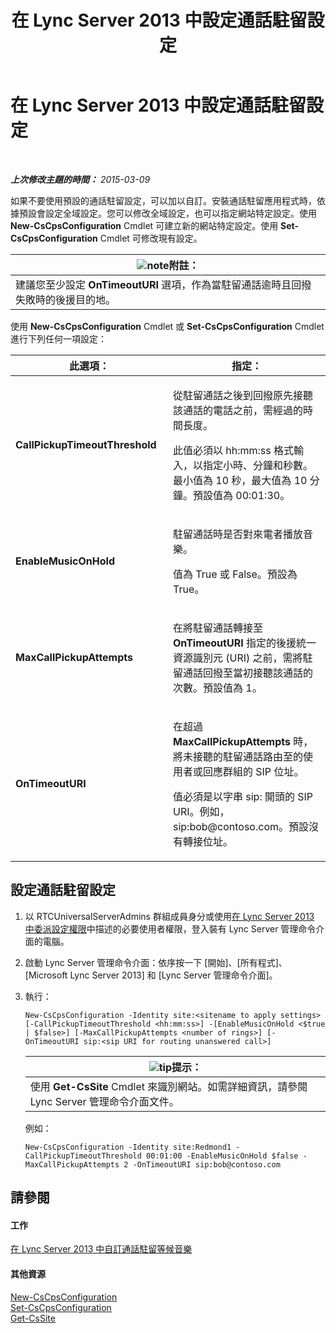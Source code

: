 ﻿---
title: 在 Lync Server 2013 中設定通話駐留設定
TOCTitle: 在 Lync Server 2013 中設定通話駐留設定
ms:assetid: 3bed9d09-8363-4fff-a220-f0f6d3a81241
ms:mtpsurl: https://technet.microsoft.com/zh-tw/library/Gg425886(v=OCS.15)
ms:contentKeyID: 49290655
ms.date: 08/10/2015
mtps_version: v=OCS.15
ms.translationtype: HT
---

# 在 Lync Server 2013 中設定通話駐留設定

 

_**上次修改主題的時間：** 2015-03-09_

如果不要使用預設的通話駐留設定，可以加以自訂。安裝通話駐留應用程式時，依據預設會設定全域設定。您可以修改全域設定，也可以指定網站特定設定。使用 **New-CsCpsConfiguration** Cmdlet 可建立新的網站特定設定。使用 **Set-CsCpsConfiguration** Cmdlet 可修改現有設定。

<table>
<thead>
<tr class="header">
<th><img src="images/Gg398811.note(OCS.15).gif" title="note" alt="note" />附註：</th>
</tr>
</thead>
<tbody>
<tr class="odd">
<td>建議您至少設定 <strong>OnTimeoutURI</strong> 選項，作為當駐留通話逾時且回撥失敗時的後援目的地。</td>
</tr>
</tbody>
</table>


使用 **New-CsCpsConfiguration** Cmdlet 或 **Set-CsCpsConfiguration** Cmdlet 進行下列任何一項設定：


<table>
<colgroup>
<col style="width: 50%" />
<col style="width: 50%" />
</colgroup>
<thead>
<tr class="header">
<th>此選項：</th>
<th>指定：</th>
</tr>
</thead>
<tbody>
<tr class="odd">
<td><p><strong>CallPickupTimeoutThreshold</strong></p></td>
<td><p>從駐留通話之後到回撥原先接聽該通話的電話之前，需經過的時間長度。</p>
<p>此值必須以 hh:mm:ss 格式輸入，以指定小時、分鐘和秒數。最小值為 10 秒，最大值為 10 分鐘。預設值為 00:01:30。</p></td>
</tr>
<tr class="even">
<td><p><strong>EnableMusicOnHold</strong></p></td>
<td><p>駐留通話時是否對來電者播放音樂。</p>
<p>值為 True 或 False。預設為 True。</p></td>
</tr>
<tr class="odd">
<td><p><strong>MaxCallPickupAttempts</strong></p></td>
<td><p>在將駐留通話轉接至 <strong>OnTimeoutURI</strong> 指定的後援統一資源識別元 (URI) 之前，需將駐留通話回撥至當初接聽該通話的次數。預設值為 1。</p></td>
</tr>
<tr class="even">
<td><p><strong>OnTimeoutURI</strong></p></td>
<td><p>在超過 <strong>MaxCallPickupAttempts</strong> 時，將未接聽的駐留通話路由至的使用者或回應群組的 SIP 位址。</p>
<p>值必須是以字串 sip: 開頭的 SIP URI。例如，sip:bob@contoso.com。預設沒有轉接位址。</p></td>
</tr>
</tbody>
</table>


## 設定通話駐留設定

1.  以 RTCUniversalServerAdmins 群組成員身分或使用[在 Lync Server 2013 中委派設定權限](lync-server-2013-delegate-setup-permissions.md)中描述的必要使用者權限，登入裝有 Lync Server 管理命令介面的電腦。

2.  啟動 Lync Server 管理命令介面：依序按一下 \[開始\]、\[所有程式\]、\[Microsoft Lync Server 2013\] 和 \[Lync Server 管理命令介面\]。

3.  執行：
    
        New-CsCpsConfiguration -Identity site:<sitename to apply settings> [-CallPickupTimeoutThreshold <hh:mm:ss>] -[EnableMusicOnHold <$true | $false>] [-MaxCallPickupAttempts <number of rings>] [-OnTimeoutURI sip:<sip URI for routing unanswered call>]
    
    <table>
    <thead>
    <tr class="header">
    <th><img src="images/JJ205025.tip(OCS.15).gif" title="tip" alt="tip" />提示：</th>
    </tr>
    </thead>
    <tbody>
    <tr class="odd">
    <td>使用 <strong>Get-CsSite</strong> Cmdlet 來識別網站。如需詳細資訊，請參閱 Lync Server 管理命令介面文件。</td>
    </tr>
    </tbody>
    </table>
    
    例如：
    
        New-CsCpsConfiguration -Identity site:Redmond1 -CallPickupTimeoutThreshold 00:01:00 -EnableMusicOnHold $false -MaxCallPickupAttempts 2 -OnTimeoutURI sip:bob@contoso.com

## 請參閱

#### 工作

[在 Lync Server 2013 中自訂通話駐留等候音樂](lync-server-2013-customize-call-park-music-on-hold.md)  

#### 其他資源

[New-CsCpsConfiguration](https://docs.microsoft.com/en-us/powershell/module/skype/New-CsCpsConfiguration)  
[Set-CsCpsConfiguration](set-cscpsconfiguration.md)  
[Get-CsSite](https://docs.microsoft.com/en-us/powershell/module/skype/Get-CsSite)

